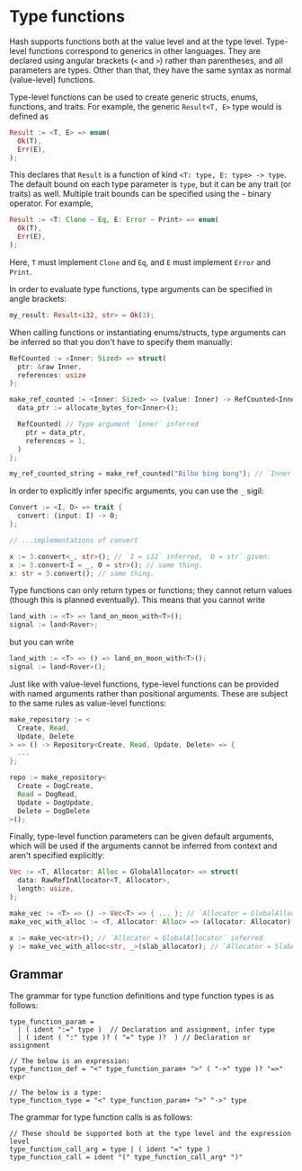# Type functions

Hash supports functions both at the value level and at the type level.
Type-level functions correspond to generics in other languages.
They are declared using angular brackets (`<` and `>`) rather than parentheses, and all parameters are types.
Other than that, they have the same syntax as normal (value-level) functions.

Type-level functions can be used to create generic structs, enums, functions, and traits.
For example, the generic `Result<T, E>` type would is defined as
```rs
Result := <T, E> => enum(
  Ok(T),
  Err(E),
);
```
This declares that `Result` is a function of kind `<T: type, E: type> -> type`.
The default bound on each type parameter is `type`, but it can be any trait (or traits) as well.
Multiple trait bounds can be specified using the `~` binary operator.
For example,
```rs
Result := <T: Clone ~ Eq, E: Error ~ Print> => enum(
  Ok(T),
  Err(E),
);
```
Here, `T` must implement `Clone` and `Eq`, and `E` must implement `Error` and `Print`.

In order to evaluate type functions, type arguments can be specified in angle brackets:
```rs
my_result: Result<i32, str> = Ok(3);
```
When calling functions or instantiating enums/structs, type arguments can be inferred so that you don't have to specify them manually:
```rs
RefCounted := <Inner: Sized> => struct(
  ptr: &raw Inner,
  references: usize
);

make_ref_counted := <Inner: Sized> => (value: Inner) -> RefCounted<Inner> => {
  data_ptr := allocate_bytes_for<Inner>();

  RefCounted( // Type argument `Inner` inferred
    ptr = data_ptr,
    references = 1,
  )
};

my_ref_counted_string = make_ref_counted("Bilbo bing bong"); // `Inner = str` inferred
```
In order to explicitly infer specific arguments, you can use the `_` sigil:
```rs
Convert := <I, O> => trait {
  convert: (input: I) -> O;
};

// ...implementations of convert

x := 3.convert<_, str>(); // `I = i32` inferred, `O = str` given.
x := 3.convert<I = _, O = str>(); // same thing.
x: str = 3.convert(); // same thing.
```

Type functions can only return types or functions; they cannot return values (though this is planned eventually).
This means that you cannot write
```rs
land_with := <T> => land_on_moon_with<T>();
signal := land<Rover>;
```
but you can write
```rs
land_with := <T> => () => land_on_moon_with<T>();
signal := land<Rover>();
```

Just like with value-level functions, type-level functions can be provided with named arguments rather than positional arguments.
These are subject to the same rules as value-level functions:
```rs
make_repository := <
  Create, Read,
  Update, Delete
> => () -> Repository<Create, Read, Update, Delete> => {
  ...
};

repo := make_repository<
  Create = DogCreate,
  Read = DogRead,
  Update = DogUpdate,
  Delete = DogDelete
>();
```

Finally, type-level function parameters can be given default arguments, which will be used if the arguments cannot be inferred from context and aren't specified explicitly:
```rs
Vec := <T, Allocator: Alloc = GlobalAllocator> => struct(
  data: RawRefInAllocator<T, Allocator>,
  length: usize,
);

make_vec := <T> => () -> Vec<T> => { ... }; // `Allocator = GlobalAllocator` inferred
make_vec_with_alloc := <T, Allocator: Alloc> => (allocator: Allocator) -> Vec<T, Allocator> => { ... };

x := make_vec<str>(); // `Allocator = GlobalAllocator` inferred
y := make_vec_with_alloc<str, _>(slab_allocator); // `Allocator = SlabAllocator` inferred
```


## Grammar

The grammar for type function definitions and type function types is as follows:

```
type_function_param =
  | ( ident ":=" type )  // Declaration and assignment, infer type
  | ( ident ( ":" type )? ( "=" type )?  ) // Declaration or assignment

// The below is an expression:
type_function_def = "<" type_function_param+ ">" ( "->" type )? "=>" expr

// The below is a type:
type_function_type = "<" type_function_param+ ">" "->" type
```

The grammar for type function calls is as follows:

```
// These should be supported both at the type level and the expression level
type_function_call_arg = type | ( ident "=" type )
type_function_call = ident "(" type_function_call_arg* ")"
```
